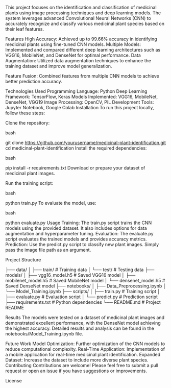This project focuses on the identification and classification of medicinal plants using image processing techniques and deep learning models.
The system leverages advanced Convolutional Neural Networks (CNN) to accurately recognize and classify various medicinal plant species based on their leaf features.

Features
High Accuracy: Achieved up to 99.66% accuracy in identifying medicinal plants using fine-tuned CNN models.
Multiple Models: Implemented and compared different deep learning architectures such as VGG16, MobileNet, and DenseNet for optimal performance.
Data Augmentation: Utilized data augmentation techniques to enhance the training dataset and improve model generalization.

Feature Fusion: Combined features from multiple CNN models to achieve better prediction accuracy.

Technologies Used
Programming Language: Python
Deep Learning Framework: TensorFlow, Keras
Models Implemented: VGG16, MobileNet, DenseNet, VGG19
Image Processing: OpenCV, PIL
Development Tools: Jupyter Notebook, Google Colab
Installation
To run this project locally, follow these steps:

Clone the repository:

bash

git clone https://github.com/yourusername/medicinal-plant-identification.git
cd medicinal-plant-identification
Install the required dependencies:

bash

pip install -r requirements.txt
Download or prepare your dataset of medicinal plant images.

Run the training script:

bash

python train.py
To evaluate the model, use:

bash

python evaluate.py
Usage
Training: The train.py script trains the CNN models using the provided dataset. It also includes options for data augmentation and hyperparameter tuning.
Evaluation: The evaluate.py script evaluates the trained models and provides accuracy metrics.
Prediction: Use the predict.py script to classify new plant images. Simply pass the image file path as an argument.

Project Structure

├── data/
│   ├── train/            # Training data
│   └── test/             # Testing data
├── models/
│   ├── vgg16_model.h5    # Saved VGG16 model
│   ├── mobilenet_model.h5 # Saved MobileNet model
│   └── densenet_model.h5  # Saved DenseNet model
├── notebooks/
│   ├── Data_Preprocessing.ipynb
│   └── Model_Training.ipynb
├── scripts/
│   ├── train.py          # Training script
│   ├── evaluate.py       # Evaluation script
│   └── predict.py        # Prediction script
├── requirements.txt      # Python dependencies
└── README.md             # Project README

Results
The models were tested on a dataset of medicinal plant images and demonstrated excellent performance, with the DenseNet model achieving the highest accuracy. 
Detailed results and analysis can be found in the notebooks/Model_Training.ipynb file.

Future Work
Model Optimization: Further optimization of the CNN models to reduce computational complexity.
Real-Time Application: Implementation of a mobile application for real-time medicinal plant identification.
Expanded Dataset: Increase the dataset to include more diverse plant species.
Contributing
Contributions are welcome! Please feel free to submit a pull request or open an issue if you have suggestions or improvements.

License
